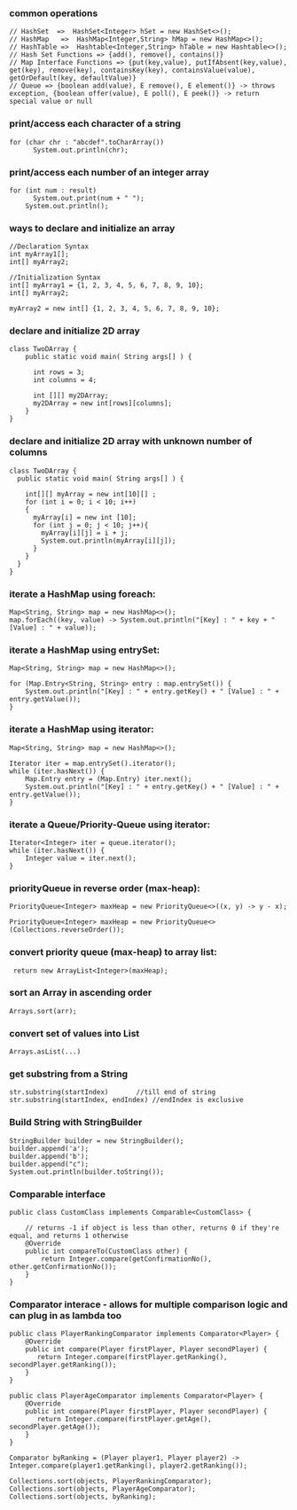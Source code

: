 
### common operations
```
// HashSet  =>  HashSet<Integer> hSet = new HashSet<>();
// HashMap   =>  HashMap<Integer,String> hMap = new HashMap<>();  
// HashTable =>  Hashtable<Integer,String> hTable = new Hashtable<>();  
// Hash Set Functions => {add(), remove(), contains()}
// Map Interface Functions => {put(key,value), putIfAbsent(key,value), get(key), remove(key), containsKey(key), containsValue(value), getOrDefault(key, defaultValue)}
// Queue => {boolean add(value), E remove(), E element()} -> throws exception, {boolean offer(value), E poll(), E peek()} -> return special value or null
```

### print/access each character of a string
```
for (char chr : "abcdef".toCharArray())
      System.out.println(chr);
```

### print/access each number of an integer array
```
for (int num : result)
      System.out.print(num + " ");
    System.out.println();
```
### ways to declare and initialize an array
```
//Declaration Syntax
int myArray1[]; 
int[] myArray2; 

//Initialization Syntax
int[] myArray1 = {1, 2, 3, 4, 5, 6, 7, 8, 9, 10};
int[] myArray2;

myArray2 = new int[] {1, 2, 3, 4, 5, 6, 7, 8, 9, 10};
```

### declare and initialize 2D array
```
class TwoDArray {
    public static void main( String args[] ) {
    
      int rows = 3;
      int columns = 4;
      
      int [][] my2DArray;
      my2DArray = new int[rows][columns];  
    }
}
```

### declare and initialize 2D array with unknown number of columns
```
class TwoDArray {
  public static void main( String args[] ) {
  
    int[][] myArray = new int[10][] ;
    for (int i = 0; i < 10; i++)
    {  
      myArray[i] = new int [10];
      for (int j = 0; j < 10; j++){
        myArray[i][j] = i + j;     
        System.out.println(myArray[i][j]);  
      }
    }
  }
}
```
### iterate a HashMap using foreach:
```
Map<String, String> map = new HashMap<>();
map.forEach((key, value) -> System.out.println("[Key] : " + key + " [Value] : " + value));
```

### iterate a HashMap using entrySet:
```
Map<String, String> map = new HashMap<>();
	
for (Map.Entry<String, String> entry : map.entrySet()) {
	System.out.println("[Key] : " + entry.getKey() + " [Value] : " + entry.getValue());
}
```

### iterate a HashMap using iterator:
```
Map<String, String> map = new HashMap<>();
       
Iterator iter = map.entrySet().iterator();
while (iter.hasNext()) {
	Map.Entry entry = (Map.Entry) iter.next();
	System.out.println("[Key] : " + entry.getKey() + " [Value] : " + entry.getValue());
}
```

### iterate a Queue/Priority-Queue using iterator:
```       
Iterator<Integer> iter = queue.iterator();
while (iter.hasNext()) {
	Integer value = iter.next();
}
```


### priorityQueue in reverse order (max-heap):
`PriorityQueue<Integer> maxHeap = new PriorityQueue<>((x, y) -> y - x);`

`PriorityQueue<Integer> maxHeap = new PriorityQueue<>(Collections.reverseOrder());`

### convert priority queue (max-heap) to array list:
` return new ArrayList<Integer>(maxHeap);`

### sort an Array in ascending order
`Arrays.sort(arr);`

### convert set of values into List
`Arrays.asList(...)`

### get substring from a String
```
str.substring(startIndex)		//till end of string
str.substring(startIndex, endIndex)	//endIndex is exclusive
```

### Build String with StringBuilder
```
StringBuilder builder = new StringBuilder();
builder.append('a');
builder.append('b');
builder.append("c");
System.out.println(builder.toString());
```

### Comparable interface
```
public class CustomClass implements Comparable<CustomClass> {
  
    // returns -1 if object is less than other, returns 0 if they're equal, and returns 1 otherwise
    @Override
    public int compareTo(CustomClass other) {
        return Integer.compare(getConfirmationNo(), other.getConfirmationNo());
    }
}
```

### Comparator interace - allows for multiple comparison logic and can plug in as lambda too
```
public class PlayerRankingComparator implements Comparator<Player> {
    @Override
    public int compare(Player firstPlayer, Player secondPlayer) {
       return Integer.compare(firstPlayer.getRanking(), secondPlayer.getRanking());
    }
}

public class PlayerAgeComparator implements Comparator<Player> {
    @Override
    public int compare(Player firstPlayer, Player secondPlayer) {
       return Integer.compare(firstPlayer.getAge(), secondPlayer.getAge());
    }
}

Comparator byRanking = (Player player1, Player player2) -> Integer.compare(player1.getRanking(), player2.getRanking());

Collections.sort(objects, PlayerRankingComparator);
Collections.sort(objects, PlayerAgeComparator);
Collections.sort(objects, byRanking);

```
